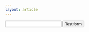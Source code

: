 ```yaml
---
layout: article
---
```

<form action="https://getsimpleform.com/messages?form_api_token=f11a9e6dbe5ef1d546bcc99796912267" method="post">
  <!-- the redirect_to is optional, the form will redirect to the referrer on submission -->
  <input type='hidden' name='redirect_to' value='<the complete return url e.g. http://fooey.com/thank-you.html>' />
  <!-- all your input fields here.... -->
  <input type='text' name='test' />
  <input type='submit' value='Test form' />
</form>
      